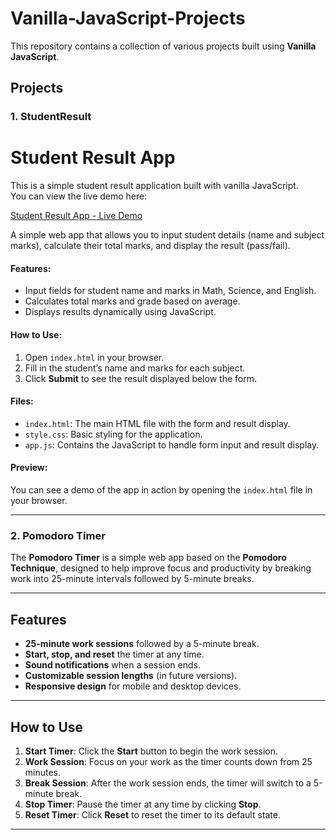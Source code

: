 # Vanilla-JavaScript-Projects

This repository contains a collection of various projects built using **Vanilla JavaScript**.

## Projects

### 1. **StudentResult**

# Student Result App

This is a simple student result application built with vanilla JavaScript.  
You can view the live demo here:

[Student Result App - Live Demo](https://6752f386dae0392bb1185287--studentresult-vanilla-javascript.netlify.app/)

A simple web app that allows you to input student details (name and subject marks), calculate their total marks, and display the result (pass/fail).

#### Features:

- Input fields for student name and marks in Math, Science, and English.
- Calculates total marks and grade based on average.
- Displays results dynamically using JavaScript.

#### How to Use:

1. Open `index.html` in your browser.
2. Fill in the student’s name and marks for each subject.
3. Click **Submit** to see the result displayed below the form.

#### Files:

- `index.html`: The main HTML file with the form and result display.
- `style.css`: Basic styling for the application.
- `app.js`: Contains the JavaScript to handle form input and result display.

#### Preview:

You can see a demo of the app in action by opening the `index.html` file in your browser.

---

### 2. **Pomodoro Timer**

The **Pomodoro Timer** is a simple web app based on the **Pomodoro Technique**, designed to help improve focus and productivity by breaking work into 25-minute intervals followed by 5-minute breaks.

---

## Features

- **25-minute work sessions** followed by a 5-minute break.
- **Start, stop, and reset** the timer at any time.
- **Sound notifications** when a session ends.
- **Customizable session lengths** (in future versions).
- **Responsive design** for mobile and desktop devices.

---

## How to Use

1. **Start Timer**: Click the **Start** button to begin the work session.
2. **Work Session**: Focus on your work as the timer counts down from 25 minutes.
3. **Break Session**: After the work session ends, the timer will switch to a 5-minute break.
4. **Stop Timer**: Pause the timer at any time by clicking **Stop**.
5. **Reset Timer**: Click **Reset** to reset the timer to its default state.

---
